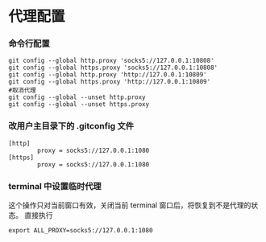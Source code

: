 # 代理配置
### 命令行配置
```Plain Text
git config --global http.proxy 'socks5://127.0.0.1:10808'
git config --global https.proxy 'socks5://127.0.0.1:10808'
git config --global http.proxy 'http://127.0.0.1:10809'
git config --global https.proxy 'http://127.0.0.1:10809'
#取消代理
git config --global --unset http.proxy
git config --global --unset https.proxy

```
### 改用户主目录下的 .gitconfig 文件
```Plain Text
[http]
        proxy = socks5://127.0.0.1:1080
[https]
        proxy = socks5://127.0.0.1:1080
```
### terminal 中设置临时代理
这个操作只对当前窗口有效，关闭当前 terminal 窗口后，将恢复到不是代理的状态。
直接执行

```Plain Text
export ALL_PROXY=socks5://127.0.0.1:1080
```
